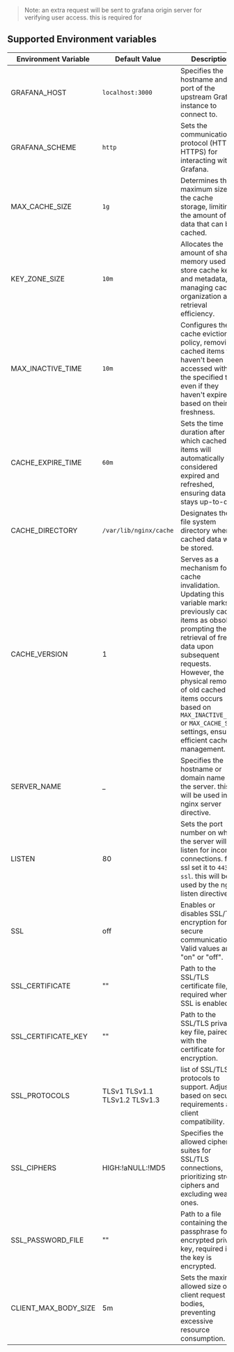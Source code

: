 > Note: an extra request will be sent to grafana origin server for verifying user access. this is required for 


## Supported Environment variables

| Environment Variable | Default Value | Description |
| -- | -- | -- |
| GRAFANA_HOST   | `localhost:3000`   |  Specifies the hostname and port of the upstream Grafana instance to connect to.  |
| GRAFANA_SCHEME | `http` | Sets the communication protocol (HTTP or HTTPS) for interacting with Grafana. |
| MAX_CACHE_SIZE | `1g` | Determines the maximum size of the cache storage, limiting the amount of data that can be cached.  |
| KEY_ZONE_SIZE | `10m` | Allocates the amount of shared memory used to store cache keys and metadata, managing cache organization and retrieval efficiency. |
| MAX_INACTIVE_TIME | `10m` | Configures the cache eviction policy, removing cached items that haven't been accessed within the specified time, even if they haven't expired based on their freshness. |
| CACHE_EXPIRE_TIME | `60m` | Sets the time duration after which cached items will automatically be considered expired and refreshed, ensuring data stays up-to-date. |
| CACHE_DIRECTORY | `/var/lib/nginx/cache` | Designates the file system directory where cached data will be stored. |
| CACHE_VERSION | 1 | Serves as a mechanism for cache invalidation. Updating this variable marks previously cached items as obsolete, prompting the retrieval of fresh data upon subsequent requests. However, the physical removal of old cached items occurs based on `MAX_INACTIVE_TIME` or `MAX_CACHE_SIZE` settings, ensuring efficient cache management. |
| SERVER_NAME          |  _               | Specifies the hostname or domain name that the server. this will be used in nginx server directive.                           |
| LISTEN               | 80                            | Sets the port number on which the server will listen for incoming connections. for ssl set it to `443 ssl`. this will be used by the nginx listen directive.                                        |
| SSL                  | off                           | Enables or disables SSL/TLS encryption for secure communication. Valid values are "on" or "off".                      |
| SSL_CERTIFICATE      | ""             | Path to the SSL/TLS certificate file, required when SSL is enabled.                                                   |
| SSL_CERTIFICATE_KEY  | ""             | Path to the SSL/TLS private key file, paired with the certificate for encryption.                                     |
| SSL_PROTOCOLS        | TLSv1 TLSv1.1 TLSv1.2 TLSv1.3 | list of SSL/TLS protocols to support. Adjust based on security requirements and client compatibility. |
| SSL_CIPHERS          | HIGH:!aNULL:!MD5              | Specifies the allowed cipher suites for SSL/TLS connections, prioritizing strong ciphers and excluding weak ones.     |
| SSL_PASSWORD_FILE    | ""             | Path to a file containing the passphrase for an encrypted private key, required if the key is encrypted.              |
| CLIENT_MAX_BODY_SIZE | 5m              | Sets the maximum allowed size of client request bodies, preventing excessive resource consumption.                    |
